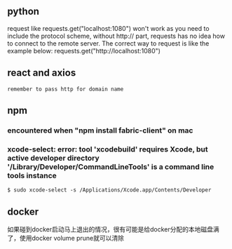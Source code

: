 ## python
request like requests.get("localhost:1080") won't work as you need to include the protocol scheme, without http:// part, requests has no idea how to connect to the remote server. The correct way to request is like the example below:
	requests.get("http://localhost:1080")

## react and axios
	remember to pass http for domain name

## npm
### encountered when "npm install fabric-client" on mac
### xcode-select: error: tool 'xcodebuild' requires Xcode, but active developer directory '/Library/Developer/CommandLineTools' is a command line tools instance
	$ sudo xcode-select -s /Applications/Xcode.app/Contents/Developer

## docker
如果碰到docker启动马上退出的情况，很有可能是给docker分配的本地磁盘满了，使用docker volume prune就可以清除
